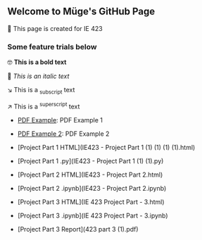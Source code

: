 ## Welcome to Müge's GitHub Page 

📕 This page is created for IE 423


### Some feature trials below

🤓 **This is a bold text**

👾 _This is an italic text_

↘️ This is a <sub>subscript</sub> text

↗️ This is a <sup>superscript</sup> text


* [PDF Example](https://github.com/BU-IE-423/fall-23-mugesenay/blob/main/IE423_Fall23_tutorial.pdf): PDF Example 1

* [PDF Example 2](IE423_Fall23_tutorial.pdf): PDF Example 2

* [Project Part 1 HTML](IE423 - Project Part 1 (1) (1) (1) (1).html)
  
* [Project Part 1 .py](IE423 - Project Part 1 (1) (1).py)

* [Project Part 2 HTML](IE423 - Project Part 2.html)

* [Project Part 2 .ipynb](IE423 - Project Part 2.ipynb)

* [Project Part 3 HTML](IE 423 Project Part - 3.html)

* [Project Part 3 .ipynb](IE 423 Project Part - 3.ipynb)

* [Project Part 3 Report](423 part 3 (1).pdf)
